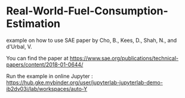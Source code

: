 # Real-World-Fuel-Consumption-Estimation
example on how to use SAE paper by Cho, B., Kees, D., Shah, N., and d'Urbal, V.

You can find the paper at https://www.sae.org/publications/technical-papers/content/2018-01-0644/

Run the example in online Jupyter : https://hub.gke.mybinder.org/user/jupyterlab-jupyterlab-demo-ib2dv03i/lab/workspaces/auto-Y

